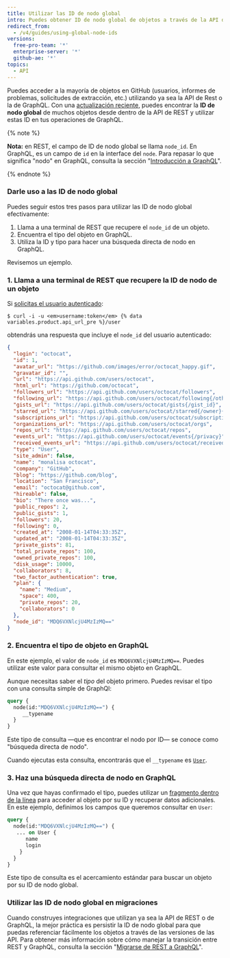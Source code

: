 ```yaml
---
title: Utilizar las ID de nodo global
intro: Puedes obtener ID de nodo global de objetos a través de la API de REST y utilizarlos en operaciones de GraphQL.
redirect_from:
  - /v4/guides/using-global-node-ids
versions:
  free-pro-team: '*'
  enterprise-server: '*'
  github-ae: '*'
topics:
  - API
---
```


Puedes acceder a la mayoría de objetos en GitHub (usuarios, informes de problemas, solicitudes de extracción, etc.) utilizando ya sea la API de Rest o la de GraphQL. Con una [actualización reciente](https://developer.github.com/changes/2017-12-19-graphql-node-id/), puedes encontrar la **ID de nodo global** de muchos objetos desde dentro de la API de REST y utilizar estas ID en tus operaciones de GraphQL.

{% note %}

**Nota:** en REST, el campo de ID de nodo global se llama `node_id`. En GraphQL, es un campo de `id` en la interface del `node`. Para repasar lo que significa "nodo" en GraphQL, consulta la sección "[Introducción a GraphQL](/graphql/guides/introduction-to-graphql#node)".

{% endnote %}

### Darle uso a las ID de nodo global

Puedes seguir estos tres pasos para utilizar las ID de nodo global efectivamente:

1. Llama a una terminal de REST que recupere el `node_id` de un objeto.
2. Encuentra el tipo del objeto en GraphQL.
3. Utiliza la ID y tipo para hacer una búsqueda directa de nodo en GraphQL.

Revisemos un ejemplo.

### 1. Llama a una terminal de REST que recupere la ID de nodo de un objeto

Si [solicitas el usuario autenticado](/rest/reference/users#get-the-authenticated-user):

```shell
$ curl -i -u <em>username:token</em> {% data variables.product.api_url_pre %}/user
```

obtendrás una respuesta que incluye el `node_id` del usuario autenticado:

```json
{
  "login": "octocat",
  "id": 1,
  "avatar_url": "https://github.com/images/error/octocat_happy.gif",
  "gravatar_id": "",
  "url": "https://api.github.com/users/octocat",
  "html_url": "https://github.com/octocat",
  "followers_url": "https://api.github.com/users/octocat/followers",
  "following_url": "https://api.github.com/users/octocat/following{/other_user}",
  "gists_url": "https://api.github.com/users/octocat/gists{/gist_id}",
  "starred_url": "https://api.github.com/users/octocat/starred{/owner}{/repo}",
  "subscriptions_url": "https://api.github.com/users/octocat/subscriptions",
  "organizations_url": "https://api.github.com/users/octocat/orgs",
  "repos_url": "https://api.github.com/users/octocat/repos",
  "events_url": "https://api.github.com/users/octocat/events{/privacy}",
  "received_events_url": "https://api.github.com/users/octocat/received_events",
  "type": "User",
  "site_admin": false,
  "name": "monalisa octocat",
  "company": "GitHub",
  "blog": "https://github.com/blog",
  "location": "San Francisco",
  "email": "octocat@github.com",
  "hireable": false,
  "bio": "There once was...",
  "public_repos": 2,
  "public_gists": 1,
  "followers": 20,
  "following": 0,
  "created_at": "2008-01-14T04:33:35Z",
  "updated_at": "2008-01-14T04:33:35Z",
  "private_gists": 81,
  "total_private_repos": 100,
  "owned_private_repos": 100,
  "disk_usage": 10000,
  "collaborators": 8,
  "two_factor_authentication": true,
  "plan": {
    "name": "Medium",
    "space": 400,
    "private_repos": 20,
    "collaborators": 0
  },
  "node_id": "MDQ6VXNlcjU4MzIzMQ=="
}
```

### 2. Encuentra el tipo de objeto en GraphQL

En este ejemplo, el valor de `node_id` es `MDQ6VXNlcjU4MzIzMQ==`. Puedes utilizar este valor para consultar el mismo objeto en GraphQL.

Aunque necesitas saber el _tipo_ del objeto primero. Puedes revisar el tipo con una consulta simple de GraphQl:

```graphql
query {
  node(id:"MDQ6VXNlcjU4MzIzMQ==") {
     __typename
  }
}
```

Este tipo de consulta &mdash;que es encontrar el nodo por ID&mdash; se conoce como "búsqueda directa de nodo".

Cuando ejecutas esta consulta, encontrarás que el `__typename` es [`User`](/graphql/reference/objects#user).

### 3. Haz una búsqueda directa de nodo en GraphQL

Una vez que hayas confirmado el tipo, puedes utilizar un [fragmento dentro de la línea](https://graphql.github.io/learn/queries/#inline-fragments) para acceder al objeto por su ID y recuperar datos adicionales. En este ejemplo, definimos los campos que queremos consultar en `User`:

```graphql
query {
  node(id:"MDQ6VXNlcjU4MzIzMQ==") {
   ... on User {
      name
      login
    }
  }
}
```

Este tipo de consulta es el acercamiento estándar para buscar un objeto por su ID de nodo global.

### Utilizar las ID de nodo global en migraciones

Cuando construyes integraciones que utilizan ya sea la API de REST o de GraphQL, la mejor práctica es persistir la ID de nodo global para que puedas referenciar fácilmente los objetos a través de las versiones de las API. Para obtener más información sobre cómo manejar la transición entre REST y GraphQL, consulta la sección "[Migrarse de REST a GraphQL](/graphql/guides/migrating-from-rest-to-graphql)".
